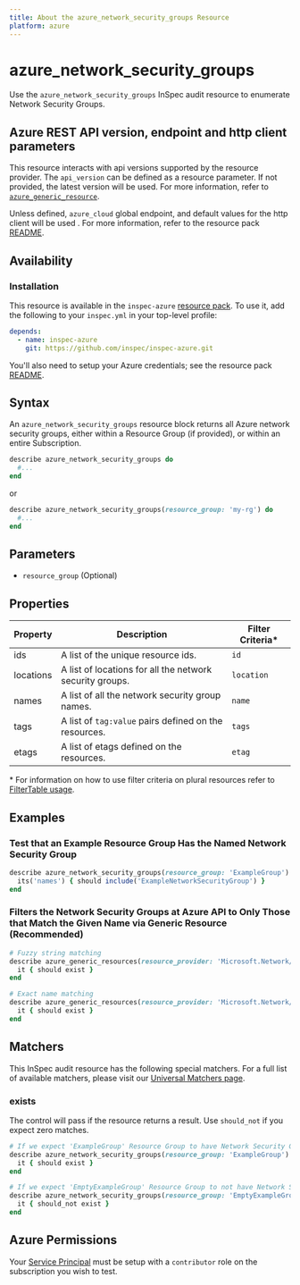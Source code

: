```yaml
---
title: About the azure_network_security_groups Resource
platform: azure
---
```


# azure_network_security_groups

Use the `azure_network_security_groups` InSpec audit resource to enumerate Network Security Groups.

## Azure REST API version, endpoint and http client parameters

This resource interacts with api versions supported by the resource provider.
The `api_version` can be defined as a resource parameter.
If not provided, the latest version will be used.
For more information, refer to [`azure_generic_resource`](azure_generic_resource.md).

Unless defined, `azure_cloud` global endpoint, and default values for the http client will be used .
For more information, refer to the resource pack [README](../../README.md). 

## Availability

### Installation

This resource is available in the `inspec-azure` [resource pack](/inspec/glossary/#resource-pack). To use it, add the following to your `inspec.yml` in your top-level profile:
```yaml
depends:
  - name: inspec-azure
    git: https://github.com/inspec/inspec-azure.git
```
You'll also need to setup your Azure credentials; see the resource pack [README](../../README.md).

## Syntax

An `azure_network_security_groups` resource block returns all Azure network security groups, either within a Resource Group (if provided), or within an entire Subscription.
```ruby
describe azure_network_security_groups do
  #...
end
```
or
```ruby
describe azure_network_security_groups(resource_group: 'my-rg') do
  #...
end
```
## Parameters

- `resource_group` (Optional)

## Properties

|Property       | Description                                                                          | Filter Criteria<superscript>*</superscript> |
|---------------|--------------------------------------------------------------------------------------|-----------------|
| ids           | A list of the unique resource ids.                                                   | `id`            |
| locations     | A list of locations for all the network security groups.                             | `location`      |
| names         | A list of all the network security group names.                                      | `name`          |
| tags          | A list of `tag:value` pairs defined on the resources.                                | `tags`          |
| etags         | A list of etags defined on the resources.                                            | `etag`          |

<superscript>*</superscript> For information on how to use filter criteria on plural resources refer to [FilterTable usage](https://github.com/inspec/inspec/blob/master/docs/dev/filtertable-usage.md#a-where-method-you-can-call-with-hash-params-with-loose-matching).

## Examples

### Test that an Example Resource Group Has the Named Network Security Group

```ruby
describe azure_network_security_groups(resource_group: 'ExampleGroup') do
  its('names') { should include('ExampleNetworkSecurityGroup') }
end
```

### Filters the Network Security Groups at Azure API to Only Those that Match the Given Name via Generic Resource (Recommended)
```ruby
# Fuzzy string matching
describe azure_generic_resources(resource_provider: 'Microsoft.Network/networkSecurityGroups', substring_of_name: 'project_A') do
  it { should exist }
end

# Exact name matching
describe azure_generic_resources(resource_provider: 'Microsoft.Network/networkSecurityGroups', name: 'project_A') do
  it { should exist }
end
```
## Matchers

This InSpec audit resource has the following special matchers. For a full list of available matchers, please visit our [Universal Matchers page](https://www.inspec.io/docs/reference/matchers/).

### exists

The control will pass if the resource returns a result. Use `should_not` if you expect zero matches.
```ruby
# If we expect 'ExampleGroup' Resource Group to have Network Security Groups
describe azure_network_security_groups(resource_group: 'ExampleGroup') do
  it { should exist }
end

# If we expect 'EmptyExampleGroup' Resource Group to not have Network Security Groups
describe azure_network_security_groups(resource_group: 'EmptyExampleGroup') do
  it { should_not exist }
end
```
## Azure Permissions

Your [Service Principal](https://docs.microsoft.com/en-us/azure/azure-resource-manager/resource-group-create-service-principal-portal) must be setup with a `contributor` role on the subscription you wish to test.
